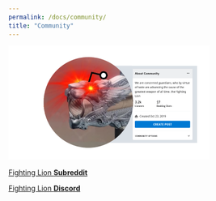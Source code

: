 ```yaml
---
permalink: /docs/community/
title: "Community"
---
```


![Subreddit](/assets/images/reddit.png/)

[Fighting Lion **Subreddit**](https://www.reddit.com/r/FightingLion/)

[Fighting Lion **Discord**](https://discord.gg/ejv9t2P)
